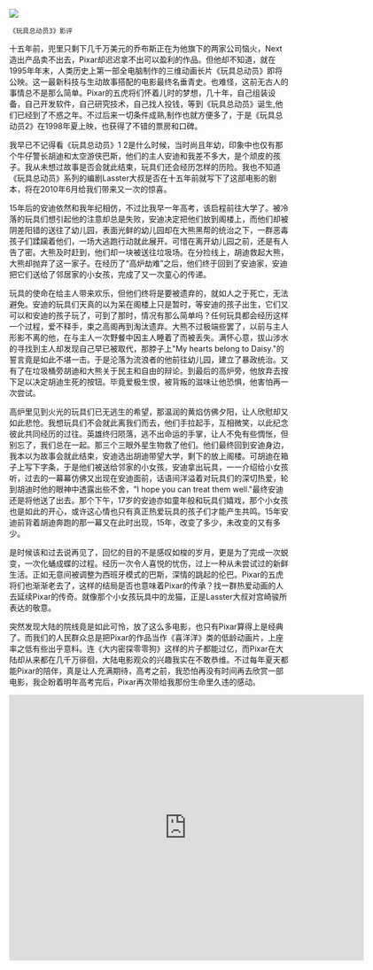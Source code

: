 ![](toy_story.jpg)

`《玩具总动员3》影评`

十五年前，兜里只剩下几千万美元的乔布斯正在为他旗下的两家公司恼火，Next造出产品卖不出去，Pixar却迟迟拿不出可以盈利的作品。但他却不知道，就在1995年年末，人类历史上第一部全电脑制作的三维动画长片《玩具总动员》即将公映。这一最新科技与生动故事搭配的电影最终名垂青史。也难怪，这前无古人的事情总不是那么简单。Pixar的五虎将们怀着儿时的梦想，几十年，自己组装设备，自己开发软件，自己研究技术，自己找人投钱，等到《玩具总动员》诞生,他们已经到了不惑之年。不过后来一切条件成熟,制作也就方便多了，于是《玩具总动员2》在1998年夏上映，也获得了不错的票房和口碑。 

我早已不记得看《玩具总动员》1 2是什么时候，当时尚且年幼，印象中也仅有那个牛仔警长胡迪和太空游侠巴斯，他们的主人安迪和我差不多大，是个顽皮的孩子。我从未想过故事是否会就此结束，玩具们还会经历怎样的历险。我也不知道《玩具总动员》系列的编剧Lasster大叔是否在十五年前就写下了这部电影的剧本，将在2010年6月给我们带来又一次的惊喜。 

15年后的安迪依然和我年纪相仿，不过比我早一年高考，该启程前往大学了。被冷落的玩具们想引起他的注意却总是失败，安迪决定把他们放到阁楼上，而他们却被阴差阳错的送往了幼儿园，表面光鲜的幼儿园却在大熊黑帮的统治之下，一群恶毒孩子们蹂躏着他们，一场大逃跑行动就此展开。可惜在离开幼儿园之前，还是有人告了密。大熊及时赶到，他们却一块被送往垃圾场。在分捡线上，胡迪救起大熊，大熊却抛弃了这一家子。在经历了“高炉劫难”之后，他们终于回到了安迪家，安迪把它们送给了邻居家的小女孩，完成了又一次童心的传递。 

玩具的使命在给主人带来欢乐，但他们终将是要被遗弃的，就如人之于死亡，无法避免。安迪的玩具们天真的以为呆在阁楼上只是暂时，等安迪的孩子出生，它们又可以和安迪的孩子玩了，可到了那时，情况有那么简单吗？任何玩具都会经历这样一个过程，爱不释手，束之高阁再到淘汰遗弃。大熊不过极端些罢了，以前与主人形影不离的他，在与主人一次野餐中因主人睡着了而被丢失。满怀心意，拔山涉水的寻找到主人却发现自己早已被取代，那脖子上"My hearts belong to Daisy."的誓言竟是如此不堪一击。于是沦落为流浪者的他前往幼儿园，建立了暴政统治。又有了在垃圾桶旁胡迪和大熊关于民主和自由的辩论。到最后的高炉旁，他放弃去按下足以决定胡迪生死的按钮。毕竟爱极生恨，被背叛的滋味让他恐惧，他害怕再一次尝试。 

高炉里见到火光的玩具们已无逃生的希望，那温润的黄焰仿佛夕阳，让人欣慰却又如此悲怆。我想玩具们不会就此离我们而去，他们手拉起手，互相微笑，以此纪念彼此共同经历的过往。英雄终归陨落，逃不出命运的手掌，让人不免有些惆怅，但别忘了，我们总在一起。那三个三眼外星生物救了他们。他们最终回到安迪身边，我本以为故事会就此结束，安迪选出胡迪带望大学，剩下的放上阁楼。可胡迪在箱子上写下字条，于是他们被送给邻家的小女孩，安迪拿出玩具，一一介绍给小女孩听，过去的一幕幕仿佛又出现在安迪面前，话语间洋溢着对玩具们的深切热爱，轮到胡迪时他的眼神中透露出些不舍，"I hope you can treat them well."最终安迪还是将他送了出去。那个下午，17岁的安迪亦如童年般和玩具们嬉戏，那个小女孩也是如此的开心，或许这心情也只有真正热爱玩具的孩子们才能产生共鸣。15年安迪前背着胡迪奔跑的那一幕又在此时出现，15年，改变了多少，未改变的又有多少。 

是时候该和过去说再见了，回忆的目的不是感叹如梭的岁月，更是为了完成一次蜕变，一次化蛹成蝶的过程。经历一次令人喜悦的忧伤，过上一种从未尝试过的新鲜生活。正如无意间被调整为西班牙模式的巴斯，深情的跳起的伦巴。Pixar的五虎将们也渐渐老去了，这样的结局是否也意味着Pixar的传承？找一群热爱动画的人去延续Pixar的传奇。就像那个小女孩玩具中的龙猫，正是Lasster大叔对宫崎骏所表达的敬意。 

突然发现大陆的院线竟是如此可怜，放了这么多电影，也只有Pixar算得上是经典了。而我们的人民群众总是把Pixar的作品当作《喜洋洋》类的低龄动画片，上座率之低有些出乎意料。连《大内密探零零狗》这样的片子都能过亿，而Pixar在大陆却从来都在几千万徘徊，大陆电影观众的兴趣我实在不敢恭维。不过每年夏天都能Pixar的陪伴，真是让人充满期待，高考之前，我恐怕再没有时间再去欣赏一部电影，我企盼着明年高考完后，Pixar再次带给我那份生命里久违的感动。

<iframe src="http://www.bilibili.com/html/html5player.html?aid=13019042&cid=21377247" width="640" height="480" frameborder="0" webkitallowfullscreen mozallowfullscreen allowfullscreen></iframe>


